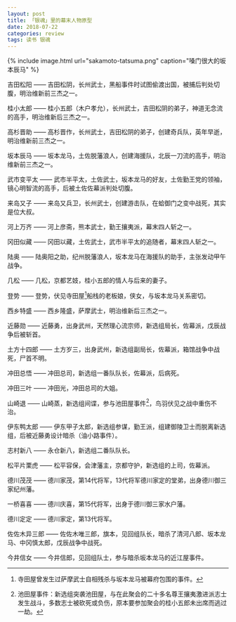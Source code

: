 ```yaml
---
layout: post
title: 「银魂」里的幕末人物原型
date: 2018-07-22
categories: review
tags: 读书 银魂
---
```


{% include image.html url="sakamoto-tatsuma.png" caption="嗓门很大的坂本辰马" %}

吉田松阳 —— 吉田松阴，长州武士，黑船事件时试图偷渡出国，被捕后判处切腹，明治维新前三杰之一。

桂小太郎 —— 桂小五郎（木户孝允），长州武士，吉田松阴的弟子，神道无念流的高手，明治维新后三杰之一。

高杉晋助 —— 高杉晋作，长州武士，吉田松阴的弟子，创建奇兵队，英年早逝，明治维新前三杰之一。

坂本辰马 —— 坂本龙马，土佐脱藩浪人，创建海援队，北辰一刀流的高手，明治维新前三杰之一。

武市变平太 —— 武市半平太，土佐武士，坂本龙马的好友，土佐勤王党的领袖，镜心明智流的高手，后被土佐佐幕派判处切腹。

来岛又子 —— 来岛又兵卫，长州武士，创建游击队，在蛤御门之变中战死，其实是位大叔。

河上万齐 —— 河上彦斋，熊本武士，勤王攘夷派，幕末四人斩之一。

冈田似藏 —— 冈田以藏，土佐武士，武市半平太的追随者，幕末四人斩之一。

陆奥 —— 陆奥阳之助，纪州脱藩浪人，坂本龙马在海援队的助手，主张发动甲午战争。

几松 —— 几松，京都艺妓，桂小五郎的情人与后来的妻子。

登势 —— 登势，伏见寺田屋[^1]船栈的老板娘，侠女，与坂本龙马关系密切。

西乡特盛 —— 西乡隆盛，萨摩武士，明治维新后三杰之一。

近藤勋 —— 近藤勇，出身武州，天然理心流宗师，新选组局长，佐幕派，戊辰战争后被斩首。

土方十四郎 —— 土方岁三，出身武州，新选组副局长，佐幕派，箱馆战争中战死，尸首不明。

冲田总悟 —— 冲田总司，新选组一番队队长，佐幕派，后病死。

冲田三叶 —— 冲田光，冲田总司的大姐。

山崎退 —— 山崎蒸，新选组间谍，参与池田屋事件[^2]，鸟羽伏见之战中重伤不治。

伊东鸭太郎 —— 伊东甲子太郎，新选组参谋，勤王派，组建御陵卫士而脱离新选组，后被近藤勇设计暗杀（油小路事件）。

志村新八 —— 永仓新八，新选组二番队队长。

松平片栗虎 —— 松平容保，会津藩主，京都守护，新选组的上司，佐幕派。

德川茂茂 —— 德川家茂，第14代将军，13代将军德川家定的堂弟，出身德川御三家纪州藩。

一桥喜喜 —— 德川庆喜，第15代将军，出身于德川御三家水户藩。

德川定定 —— 德川家定，第13代将军。

佐佐木异三郎 —— 佐佐木唯三郎，旗本，见回组队长，暗杀了清河八郎、坂本龙马、中冈慎太郎，戊辰战争中战死。

今井信女 —— 今井信郎，见回组队士，参与暗杀坂本龙马的近江屋事件。


[^1]: 寺田屋曾发生过萨摩武士自相残杀与坂本龙马被幕府包围的事件。
[^2]: 池田屋事件：新选组突袭池田屋，与在此聚会的二十多名尊王攘夷激进派志士发生战斗，多数志士被砍死或负伤，原本要参加聚会的桂小五郎未出席而逃过一劫。